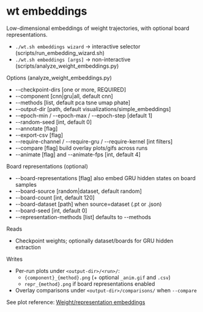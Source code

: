 # wt embeddings

Low-dimensional embeddings of weight trajectories, with optional board representations.

- `./wt.sh embeddings wizard` → interactive selector (scripts/run_embedding_wizard.sh)
- `./wt.sh embeddings [args]` → non-interactive (scripts/analyze_weight_embeddings.py)

Options (analyze_weight_embeddings.py)
- --checkpoint-dirs [one or more, REQUIRED]
- --component [cnn|gru|all, default cnn]
- --methods [list, default pca tsne umap phate]
- --output-dir [path, default visualizations/simple_embeddings]
- --epoch-min / --epoch-max / --epoch-step [default 1]
- --random-seed [int, default 0]
- --annotate [flag]
- --export-csv [flag]
- --require-channel / --require-gru / --require-kernel [int filters]
- --compare [flag] build overlay plots/gifs across runs
- --animate [flag] and --animate-fps [int, default 4]

Board representations (optional)
- --board-representations [flag] also embed GRU hidden states on board samples
- --board-source [random|dataset, default random]
- --board-count [int, default 120]
- --board-dataset [path] when source=dataset (.pt or .json)
- --board-seed [int, default 0]
- --representation-methods [list] defaults to --methods

Reads
- Checkpoint weights; optionally dataset/boards for GRU hidden extraction

Writes
- Per-run plots under `<output-dir>/<run>/`:
  - `{component}_{method}.png` (+ optional `_anim.gif` and `.csv`)
  - `repr_{method}.png` if board representations enabled
- Overlay comparisons under `<output-dir>/comparisons/` when `--compare`

See plot reference: [Weight/representation embeddings](../plots/embeddings_weights.md)
